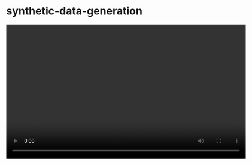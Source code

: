 # synthetic-data-generation

<video width="640" height="360" controls>
  <source src="" type="video/mp4">
  Your browser does not support the video tag.
</video>
